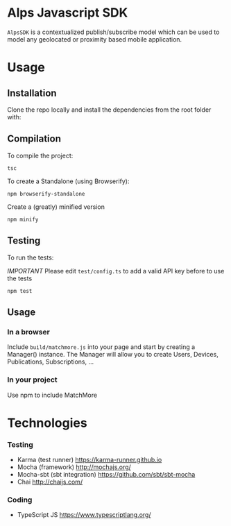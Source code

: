 # Alps Javascript SDK

`AlpsSDK` is a contextualized publish/subscribe model which can be used to model any geolocated or proximity based mobile application.

# Usage

## Installation

Clone the repo locally and install the dependencies from the root folder with:

## Compilation

To compile the project:

```
tsc
```

To create a Standalone (using Browserify):

```
npm browserify-standalone
```

Create a (greatly) minified version

```
npm minify
```



## Testing

To run the tests:

*IMPORTANT* 
Please edit `test/config.ts` to add a valid API key before to use the tests

``` 
npm test
```

## Usage

### In a browser

Include `build/matchmore.js` into your page and start by creating a Manager() instance. The Manager will allow you to create Users, Devices, Publications, Subscriptions, ...

### In your project 

Use npm to include MatchMore


# Technologies

### Testing

- Karma (test runner) https://karma-runner.github.io 
- Mocha (framework) http://mochajs.org/
- Mocha-sbt (sbt integration) https://github.com/sbt/sbt-mocha
- Chai http://chaijs.com/

### Coding

- TypeScript JS https://www.typescriptlang.org/
